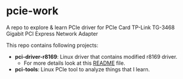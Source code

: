 # pcie-work
A repo to explore &amp; learn PCIe driver for PCIe Card TP-Link TG-3468 Gigabit PCI Express Network Adapter

This repo contains following projects:
<br>
* **pci-driver-r8169**: Linux driver that contains modified r8169 driver.
  * For more details look at this [README](https://github.com/aananthcn/pcie-work/blob/main/pci-driver-r8169/README.md) file.
* **pci-tools**: Linux PCIe tool to analyze things that I learn.
